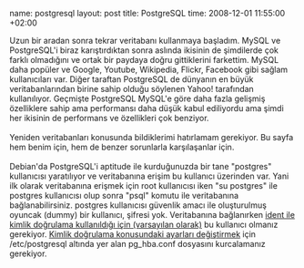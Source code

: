 name: postgresql
layout: post
title: PostgreSQL
time: 2008-12-01 11:55:00 +02:00

Uzun bir aradan sonra tekrar veritabanı kullanmaya başladım. MySQL ve PostgreSQL'i biraz karıştırdıktan sonra aslında ikisinin de şimdilerde çok farklı olmadığını ve ortak bir paydaya doğru gittiklerini farkettim. MySQL daha popüler ve Google, Youtube, Wikipedia, Flickr, Facebook gibi sağlam kullanıcıları var. Diğer taraftan PostgreSQL de dünyanın en büyük veritabanlarından birine sahip olduğu söylenen Yahoo! tarafından kullanılıyor. Geçmişte PostgreSQL MySQL'e göre daha fazla gelişmiş özelliklere sahip ama performansı daha düşük kabul ediliyordu ama şimdi her ikisinin de performans ve özellikleri çok benziyor.<br /><br />Yeniden veritabanları konusunda bildiklerimi hatırlamam gerekiyor. Bu sayfa hem benim için, hem de benzer sorunlarla karşılaşanlar için.<br /><br />Debian'da PostgreSQL'i aptitude ile kurduğunuzda bir tane "postgres" kullanıcısı yaratılıyor ve veritabanına erişim bu kullanıcı üzerinden var. Yani ilk olarak veritabanına erişmek için root kullanıcısı iken "su postgres" ile postgres kullanıcısı olup sonra "psql" komutu ile veritabanına bağlanabilirsiniz. postgres kullanıcısı güvenlik amacı ile oluşturulmuş oyuncak (dummy) bir kullanıcı, şifresi yok. Veritabanına bağlanırken <a href="http://www.postgresql.org/docs/8.0/static/auth-methods.html">ident ile kimlik doğrulama kullanıldığı için (varsayılan olarak)</a> bu kullanıcı olmanız gerekiyor. <a href="http://www.postgresql.org/docs/8.3/interactive/client-authentication.html">Kimlik doğrulama konusundaki ayarları değiştirmek</a> için /etc/postgresql altında yer alan pg_hba.conf dosyasını kurcalamanız gerekiyor.
